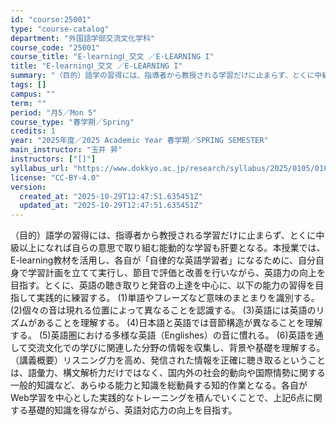 ```yaml
---
id: "course:25001"
type: "course-catalog"
department: "外国語学部交流文化学科"
course_code: "25001"
course_title: "E-learningⅠ_交文 ／E-LEARNING I"
title: "E-learningⅠ_交文 ／E-LEARNING I"
summary: "（目的）語学の習得には、指導者から教授される学習だけに止まらず、とくに中級以上になれば自らの意思で取り組む能動的な学習も肝要となる。本授業では、E-learning教材を活用し、各自が「自律的な英語学習者」になるために、自分自身で学習計画を…"
tags: []
campus: ""
term: ""
period: "月5／Mon 5"
course_type: "春学期／Spring"
credits: 1
year: "2025年度／2025 Academic Year 春学期／SPRING SEMESTER"
main_instructor: "玉井 昇"
instructors: ["[]"]
syllabus_url: "https://www.dokkyo.ac.jp/research/syllabus/2025/0105/0105_25001_ja_JP.html"
license: "CC-BY-4.0"
version:
  created_at: "2025-10-29T12:47:51.635451Z"
  updated_at: "2025-10-29T12:47:51.635451Z"
---
```

（目的）語学の習得には、指導者から教授される学習だけに止まらず、とくに中級以上になれば自らの意思で取り組む能動的な学習も肝要となる。本授業では、E-learning教材を活用し、各自が「自律的な英語学習者」になるために、自分自身で学習計画を立てて実行し、節目で評価と改善を行いながら、英語力の向上を目指す。とくに、英語の聴き取りと発音の上達を中心に、以下の能力の習得を目指して実践的に練習する。 (1)単語やフレーズなど意味のまとまりを識別する。 (2)個々の音は現れる位置によって異なることを認識する。 (3)英語には英語のリズムがあることを理解する。 (4)日本語と英語では音節構造が異なることを理解する。 (5)英語圏における多様な英語（Englishes）の音に慣れる。 (6)英語を通して交流文化での学びに関連した分野の情報を収集し、背景や基礎を理解する。 （講義概要）リスニング力を高め、発信された情報を正確に聴き取るということは、語彙力、構文解析力だけではなく、国内外の社会的動向や国際情勢に関する一般的知識など、あらゆる能力と知識を総動員する知的作業となる。各自がWeb学習を中心とした実践的なトレーニングを積んでいくことで、上記6点に関する基礎的知識を得ながら、英語対応力の向上を目指す。
